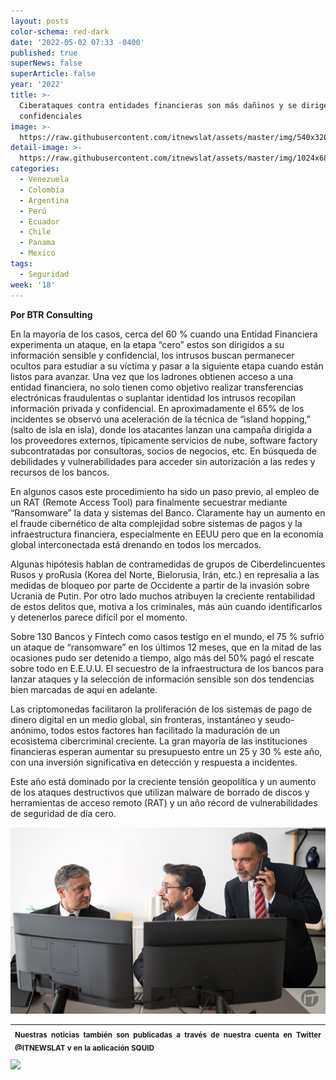 ```yaml
---
layout: posts
color-schema: red-dark
date: '2022-05-02 07:33 -0400'
published: true
superNews: false
superArticle: false
year: '2022'
title: >-
  Ciberataques contra entidades financieras son más dañinos y se dirigen a datos
  confidenciales 
image: >-
  https://raw.githubusercontent.com/itnewslat/assets/master/img/540x320/Ejecutivos-Bancarios-p.jpg
detail-image: >-
  https://raw.githubusercontent.com/itnewslat/assets/master/img/1024x680/Ejecutivos-Bancarios-g.jpg
categories:
  - Venezuela
  - Colombia
  - Argentina
  - Perú
  - Ecuador
  - Chile
  - Panama
  - Mexico
tags:
  - Seguridad
week: '18'
---
```

**Por BTR Consulting**

En la mayoría de los casos, cerca del 60 % cuando una Entidad Financiera experimenta un ataque, en la etapa “cero” estos son dirigidos a su información sensible y confidencial, los intrusos buscan permanecer ocultos para estudiar a su víctima y pasar a la siguiente etapa cuando están listos para avanzar. Una vez que los ladrones obtienen acceso a una entidad financiera, no solo tienen como objetivo realizar transferencias electrónicas fraudulentas o suplantar identidad los intrusos recopilan información privada y confidencial. En aproximadamente el 65% de los incidentes se observó una aceleración de la técnica de “island hopping,” (salto de isla en isla), donde los atacantes lanzan una campaña dirigida a los proveedores externos, típicamente servicios de nube, software factory subcontratadas por consultoras, socios de negocios, etc. En búsqueda de debilidades y vulnerabilidades para acceder sin autorización a las redes y recursos de los bancos.

En algunos casos este procedimiento ha sido un paso previo, al empleo de un RAT (Remote Access Tool) para finalmente secuestrar mediante “Ransomware” la data y sistemas del Banco. Claramente hay un aumento en el fraude cibernético de alta complejidad sobre sistemas de pagos y la infraestructura financiera, especialmente en EEUU pero que en la economía global interconectada está drenando en todos los mercados.

Algunas hipótesis hablan de contramedidas de grupos de Ciberdelincuentes Rusos y proRusia (Korea del Norte, Bielorusia, Irán, etc.)  en represalia a las medidas de bloqueo por parte de Occidente a partir de la invasión sobre Ucrania de Putin. Por otro lado muchos atribuyen la creciente rentabilidad de estos delitos que, motiva a los criminales, más aún cuando identificarlos y detenerlos parece difícil por el momento.

Sobre 130 Bancos y Fintech como casos testigo en el mundo, el 75 % sufrió un ataque de “ransomware” en los últimos 12 meses, que en la mitad de las ocasiones pudo ser detenido a tiempo, algo más del 50% pagó el rescate sobre todo en E.E.U.U. El secuestro de la infraestructura de los bancos para lanzar ataques y la selección de información sensible son dos tendencias bien marcadas de aquí en adelante.

Las criptomonedas facilitaron la proliferación de los sistemas de pago de dinero digital en un medio global, sin fronteras, instantáneo y seudo-anónimo, todos estos factores han facilitado la maduración de un ecosistema cibercriminal creciente. La gran mayoría de las instituciones financieras esperan aumentar su presupuesto entre un 25 y 30 % este año, con una inversión significativa en detección y respuesta a incidentes.

Este año está dominado por la creciente tensión geopolítica y un aumento de los ataques destructivos que utilizan malware de borrado de discos y herramientas de acceso remoto (RAT) y un año récord de vulnerabilidades de seguridad de día cero.

![](https://raw.githubusercontent.com/itnewslat/assets/master/img/540x320/Ejecutivos-Bancarios-p.jpg)

<table style="height: 42px;" width="569">
<tbody>
<tr>
<td style="text-align: justify;"><sub><strong>Nuestras noticias también son publicadas a través de nuestra cuenta en Twitter <a href="https://twitter.com/itnewslat?lang=es">@ITNEWSLAT</a> y en la aplicación <a href="https://squidapp.co/en/">SQUID</a></strong></sub></td>
</tr>
</tbody>
</table>

<img src="https://tracker.metricool.com/c3po.jpg?hash=56f88a41e39ab42c063cc51676587a04"/>